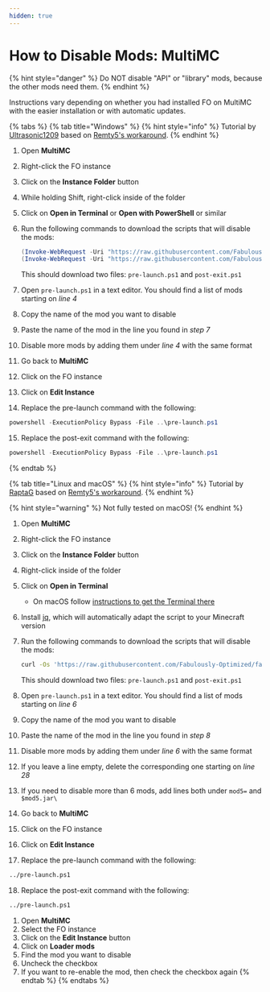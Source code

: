 ```yaml
---
hidden: true
---
```


# How to Disable Mods: MultiMC

{% hint style="danger" %}
Do NOT disable "API" or "library" mods, because the other mods need them.
{% endhint %}

Instructions vary depending on whether you had installed FO on MultiMC with the easier installation or with automatic updates.

<!-- TODO: instructions for manual installation? -->

{% tabs %}
{% tab title="Windows" %}
{% hint style="info" %}
Tutorial by [Ultrasonic1209](https://github.com/Ultrasonic1209) based on [Remty5's workaround](https://github.com/Fabulously-Optimized/fabulously-optimized/issues/81).
{% endhint %}

1. Open **MultiMC**
2. Right-click the FO instance
3. Click on the **Instance Folder** button
4. While holding Shift, right-click inside of the folder
5. Click on **Open in Terminal** or **Open with PowerShell** or similar
6.  Run the following commands to download the scripts that will disable the mods:

    ```powershell
    (Invoke-WebRequest -Uri "https://raw.githubusercontent.com/Fabulously-Optimized/fabulously-optimized/main/Packwiz/pre-launch.ps1" -OutFile "pre-launch.ps1")
    (Invoke-WebRequest -Uri "https://raw.githubusercontent.com/Fabulously-Optimized/fabulously-optimized/main/Packwiz/post-exit.ps1" -OutFile "post-exit.ps1")
    ```

    This should download two files: `pre-launch.ps1` and `post-exit.ps1`
7. Open `pre-launch.ps1` in a text editor. You should find a list of mods starting on _line 4_
8. Copy the name of the mod you want to disable
9. Paste the name of the mod in the line you found in _step 7_
10. Disable more mods by adding them under _line 4_ with the same format
11. Go back to **MultiMC**
12. Click on the FO instance
13. Click on **Edit Instance**
14. Replace the pre-launch command with the following:

```powershell
powershell -ExecutionPolicy Bypass -File ..\pre-launch.ps1
```

15. Replace the post-exit command with the following:

```powershell
powershell -ExecutionPolicy Bypass -File ..\pre-launch.ps1
```
{% endtab %}

{% tab title="Linux and macOS" %}
{% hint style="info" %}
Tutorial by [RaptaG](https://github.com/RaptaG) based on [Remty5's workaround](https://github.com/Fabulously-Optimized/fabulously-optimized/issues/81).
{% endhint %}

{% hint style="warning" %}
Not fully tested on macOS!
{% endhint %}

1. Open **MultiMC**
2. Right-click the FO instance
3. Click on the **Instance Folder** button
4. Right-click inside of the folder
5. Click on **Open in Terminal**
   * On macOS follow [instructions to get the Terminal there](https://petenetlive.com/KB/Article/0001060)
6. Install [jq](https://stedolan.github.io/jq/download), which will automatically adapt the script to your Minecraft version
7.  Run the following commands to download the scripts that will disable the mods:

    ```sh
    curl -Os 'https://raw.githubusercontent.com/Fabulously-Optimized/fabulously-optimized/main/Packwiz/pre-launch.sh' | curl -Os 'https://raw.githubusercontent.com/Fabulously-Optimized/fabulously-optimized/main/Packwiz/post-exit.sh' && chmod +x pre-launch.sh post-exit.sh
    ```

    This should download two files: `pre-launch.ps1` and `post-exit.ps1`
8. Open `pre-launch.ps1` in a text editor. You should find a list of mods starting on _line 6_
9. Copy the name of the mod you want to disable
10. Paste the name of the mod in the line you found in _step 8_
11. Disable more mods by adding them under _line 6_ with the same format
12. If you leave a line empty, delete the corresponding one starting on _line 28_
13. If you need to disable more than 6 mods, add lines both under `mod5=` and `$mod5.jar\`
14. Go back to **MultiMC**
15. Click on the FO instance
16. Click on **Edit Instance**
17. Replace the pre-launch command with the following:

```sh
../pre-launch.ps1
```

18. Replace the post-exit command with the following:

```sh
../pre-launch.ps1
```

1. Open **MultiMC**
2. Select the FO instance
3. Click on the **Edit Instance** button
4. Click on **Loader mods**
5. Find the mod you want to disable
6. Uncheck the checkbox
7. If you want to re-enable the mod, then check the checkbox again
{% endtab %}
{% endtabs %}
